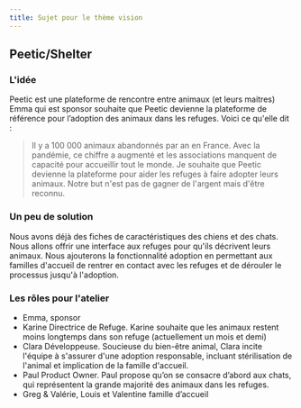 ```yaml
---
title: Sujet pour le thème vision
---
```


## Peetic/Shelter

### L'idée

Peetic est une plateforme de rencontre entre animaux (et leurs maitres)
Emma qui est sponsor souhaite que Peetic devienne la plateforme de référence pour l’adoption des animaux dans les refuges. Voici ce qu'elle dit :

>Il y a 100 000 animaux abandonnés par an en France. Avec la pandémie, ce chiffre a augmenté et les associations manquent de capacité pour accueillir tout le monde.
>Je souhaite que Peetic devienne la plateforme pour aider les refuges à faire adopter leurs animaux.
>Notre but n'est pas de gagner de l'argent mais d'être reconnu.

### Un peu de solution

Nous avons déjà des fiches de caractéristiques des chiens et des chats. Nous allons offrir une interface aux refuges pour qu'ils décrivent leurs animaux.
Nous ajouterons la fonctionnalité adoption en permettant aux familles d'accueil de rentrer en contact avec les refuges et de dérouler le processus jusqu'à l'adoption.

### Les rôles pour l'atelier
- Emma, sponsor
- Karine Directrice de Refuge. Karine souhaite que les animaux restent moins longtemps dans son refuge (actuellement un mois et demi)
- Clara Développeuse. Soucieuse du bien-être animal, Clara incite l'équipe à s'assurer d'une adoption responsable, incluant stérilisation de l'animal et implication de la famille d'accueil.
- Paul Product Owner. Paul propose qu’on se consacre d’abord aux chats, qui représentent la grande majorité des animaux dans les refuges.
- Greg & Valérie, Louis et Valentine famille d’accueil
